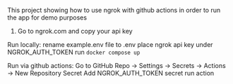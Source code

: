 This project showing how to use ngrok with github actions in order to run the app for demo purposes

1. Go to ngrok.com and copy your api key


Run locally:
    rename example.env file to .env
    place ngrok api key under NGROK_AUTH_TOKEN
    run `docker compose up`

Run via github actions:
    Go to GitHub Repo → Settings → Secrets → Actions → New Repository Secret
    Add NGROK_AUTH_TOKEN secret
    run action
    
